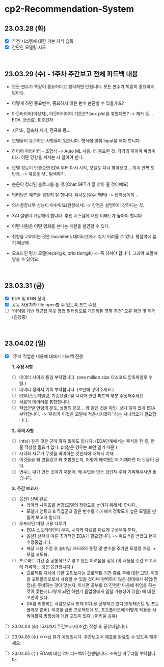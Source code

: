 # cp2-Recommendation-System

## 23.03.28 (화)
- [x] 추천 시스템에 대한 기본 지식 습득
- [x] 간단한 모델링 시도

<br/>

## 23.03.29 (수) - 1주차 주간보고 전체 피드백 내용
- 모든 변수가 똑같이 중요하다고 생각하면 안됩니다. 모든 변수가 똑같이 중요하지 않아요.
- 어떻게 하면 중요변수, 중요하지 않은 변수 판단할 수 있을가요?
- 아웃라이어(이상치), 아웃라이어의 기준은? box plot을 찾았다면? -> 제거 등... EDA, 분산값, 표준편차
- 시각화, 결측치 제거, 정규화 등...
- 모델들이 요구하는 사항들이 있습니다. 형식에 맞춰 input을 해야 합니다.
- 하이퍼 파라미터 - 조합식 -> Auto ML 사용. 더 중요한 것. 각각의 하이퍼 파라미터가 어떤 영향을 끼치는 지 알아야 한다.
- 모델 성능이 안좋으면 EDA 부터 다시 시작, 모델도 다시 찾아보고... 계속 반복 또 반복. -> 새로운 ML 탐색하기.
- 논문이 정리된 블로그를 볼 것.[Chat GPT가 잘 찾아 줄 것이예요]
- 딥러닝은 예측을 굉장히 잘 합니다. 유사도(실수-벡터) -> 딥러닝에게...
- 의사결정나무 성능이 아쉬워요(현장에서) -> 강점은 설명력이 강하다는 것.
- XAI 설명이 가능해야 합니다. 추천 시스템에 대한 이해도가 높아야 합니다. 


-  어떤 사람은 어떤 영화를 본다는 패턴을 발견할 수 있다.
-  취향을 고려하는 것은 movielens 데이터셋에서 찾기 어려울 수 있다. 평점밖에 없기 때문에.
-  오프라인 평가 모델(recall@k, pricision@k) -> 꼭 하셔야 합니다. 그래야 포폴에 넣을 수 있어요.

<br/>

## 23.03.31 (금)
- [x] EDA 및 KNN 정리
- [x] 공동 사용자가 file open할 수 있도록 코드 수정.
- [ ] '아이템 기반 최근접 이웃 협업 필터링으로 개인화된 영화 추천' 오류 확인 및 제거 (진행중)

<br/>

## 23.04.02 (일)
- [x] 1주차 작업한 내용에 대해서 피드백 진행


  **1. 수정 사항**
  - [ ] 데이터 사이즈 통일 부탁합니다. (one million size 디스코드 압축파일로 수령.)
  - [ ] 데이터 정의서 기록 부탁합니다. (초반에 넣어주세요.)
  - [ ] EDA(스토리텔링, 기승전결) 및 시각화 관련 피드백 부분 수정해주세요.
  - [ ] 서로의 데이터를 통합합니다.
  - [ ] 직업군별 연령의 분포, 성별의 분포 .. 와 같은 것을 확인. 보다 깊이 있게 EDA 부탁합니다. -> '우리가 이것을 모델에 적용시키겠다' 라는 시나리오가 필요합니다.
    
  **2. 주의 사항**
  - [ ] info() 같은 것은 굳이 하지 않아도 됩니다. (EDA단계에서는 주석을 한 줄, 한 줄 작성할 필요가 없다. plt같은 경우는 보면 알기 때문.)
  - [ ] 시각화 자료가 무엇을 의미하는 것인지에 대해서 기재.
  - [ ] 이것들을 왜 만들었고 왜 조합했는지, 어떻게 해석했는지 기재하면 더 도움이 된다.
  - [ ] 변수는 내가 만든 것이기 때문에. 왜 무엇을 만든 것인지 주석 기록해주시면 좋습니다.
    
  **3. 주간 보고서**
  - [ ] 옵션1 선택 완료.
    - 데이터 사이즈를 변경(모델의 정확도를 높이기 위해서) 합니다.
    - 모델에 연령대 & 직업군과 같은 변수를 추가해서 정확도가 높은 모델을 만들어 보고자 합니다.
  - [ ] 오프라인 미팅 내용 다루기. 
    - EDA 스토리라인이 부족, 시각화 자료를 다르게 구성해야 한다, 
    - 옵션1 선택에 따른 추가적인 EDA가 필요합니다. -> 피드백을 받았고 현재 수정중입니다. 
    - 해당 내용 수정 후 슬비님 코드와의 통합 및 변수를 추가한 모델링 예정. + 모델 고도화.
  - [ ] 프로젝트 기간 중 공통적으로 겪고 있는 어려움을 공유 (이 내용을 주간 보고서에 기록하는 것은 옵션입니다.)
    - 프로젝트 자체에 대한 고민보다는 프로젝트 기간 종료 후에 대한 고민. 이것을 포트폴리오로서 사용할 수 있을 것이며 완벽하지 않은 상태에서 취업(면접)을 준비하는 것이 맞는지, 아니면 공부를 더 진행한 다음에 취업을 하는 것이 맞는지(그렇게 되면 하반기 졸업생에게 밀릴 가능성이 있음) 에 대한 고민이 있다. 
    - DA를 희망하는 사람으로서 현재 SQL을 공부하고 있다(코딩테스트 및 포트폴리오 준비). 이것을 금번 프로젝트에 또, 포트폴리오에 어떻게 적용을 시켜야할지 방향성에 대한 고민이 있다. (어려움 공유)

- [ ] 23.04.04 (화) 15시까지 주간보고서(초안) 작성 후 공유바랍니다.
- [ ] 23.04.05 (수) ㅇㅇ님 휴가 예정입니다. 주간보고서 제출을 완료할 수 있도록 해주세요.
- [ ] 23.04.05 (수) EDA에 대한 2차 피드백이 진행됩니다. 조속한 마무리를 부탁합니다.
